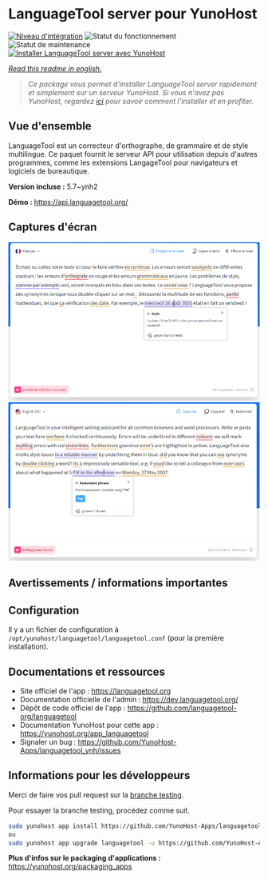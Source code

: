 <!--
N.B.: This README was automatically generated by https://github.com/YunoHost/apps/tree/master/tools/README-generator
It shall NOT be edited by hand.
-->

# LanguageTool server pour YunoHost

[![Niveau d'intégration](https://dash.yunohost.org/integration/languagetool.svg)](https://dash.yunohost.org/appci/app/languagetool) ![Statut du fonctionnement](https://ci-apps.yunohost.org/ci/badges/languagetool.status.svg) ![Statut de maintenance](https://ci-apps.yunohost.org/ci/badges/languagetool.maintain.svg)  
[![Installer LanguageTool server avec YunoHost](https://install-app.yunohost.org/install-with-yunohost.svg)](https://install-app.yunohost.org/?app=languagetool)

*[Read this readme in english.](./README.md)*

> *Ce package vous permet d'installer LanguageTool server rapidement et simplement sur un serveur YunoHost.
Si vous n'avez pas YunoHost, regardez [ici](https://yunohost.org/#/install) pour savoir comment l'installer et en profiter.*

## Vue d'ensemble

LanguageTool est un correcteur d'orthographe, de grammaire et de style multilingue. Ce paquet fournit le serveur API pour utilisation depuis d'autres programmes, comme les extensions LangageTool pour navigateurs et logiciels de bureautique.


**Version incluse :** 5.7~ynh2

**Démo :** https://api.languagetool.org/

## Captures d'écran

![Capture d'écran de LanguageTool server](./doc/screenshots/screenshot_fr.png)
![Capture d'écran de LanguageTool server](./doc/screenshots/screenshot.png)

## Avertissements / informations importantes

## Configuration

Il y a un fichier de configuration à `/opt/yunohost/languagetool/languagetool.conf` (pour la première installation).

## Documentations et ressources

* Site officiel de l'app : <https://languagetool.org>
* Documentation officielle de l'admin : <https://dev.languagetool.org/>
* Dépôt de code officiel de l'app : <https://github.com/languagetool-org/languagetool>
* Documentation YunoHost pour cette app : <https://yunohost.org/app_languagetool>
* Signaler un bug : <https://github.com/YunoHost-Apps/languagetool_ynh/issues>

## Informations pour les développeurs

Merci de faire vos pull request sur la [branche testing](https://github.com/YunoHost-Apps/languagetool_ynh/tree/testing).

Pour essayer la branche testing, procédez comme suit.

``` bash
sudo yunohost app install https://github.com/YunoHost-Apps/languagetool_ynh/tree/testing --debug
ou
sudo yunohost app upgrade languagetool -u https://github.com/YunoHost-Apps/languagetool_ynh/tree/testing --debug
```

**Plus d'infos sur le packaging d'applications :** <https://yunohost.org/packaging_apps>
